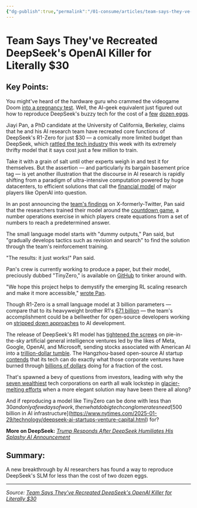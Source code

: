 ```yaml
---
{"dg-publish":true,"permalink":"/01-consume/articles/team-says-they-ve-recreated-deep-seek-s-open-ai-killer-for-literally-30/","title":"Team Says They've Recreated DeepSeek's OpenAI Killer for Literally $30"}
---
```



# Team Says They've Recreated DeepSeek's OpenAI Killer for Literally $30

## Key Points:
You might've heard of the hardware guru who crammed the videogame Doom [into a pregnancy test](https://www.popularmechanics.com/science/a33957256/this-programmer-figured-out-how-to-play-doom-on-a-pregnancy-test/). Well, the AI-geek equivalent just figured out how to reproduce DeepSeek's buzzy tech for the cost of a [few](https://apnews.com/article/egg-prices-bird-flu-poultry-inflation-9ea9934e20e3fe393abb1bb85aa31c30) [dozen eggs](https://apnews.com/article/egg-prices-bird-flu-poultry-inflation-9ea9934e20e3fe393abb1bb85aa31c30).

Jiayi Pan, a PhD candidate at the University of California, Berkeley, claims that he and his AI research team have recreated core functions of DeepSeek's R1-Zero for just $30 — a comically more limited budget than DeepSeek, which [rattled the tech industry](https://futurism.com/silicon-valley-shambles-chinese-startup-deepseek) this week with its extremely thrifty model that it says cost just a few million to train.

Take it with a grain of salt until other experts weigh in and test it for themselves. But the assertion — and particularly its bargain basement price tag — is yet another illustration that the discourse in AI research is rapidly shifting from a paradigm of ultra-intensive computation powered by huge datacenters, to efficient solutions that call the [financial model](https://www.wheresyoured.at/deep-impact/) of major players like OpenAI into question.

In an post announcing the [team's findings](https://x.com/jiayi_pirate/status/1882839472301392207) on X-formerly-Twitter, Pan said that the researchers trained their model around the [countdown game](https://nrich.maths.org/games/countdown), a number operations exercise in which players create equations from a set of numbers to reach a predetermined answer.

The small language model starts with "dummy outputs," Pan said, but "gradually develops tactics such as revision and search" to find the solution through the team's reinforcement training.

"The results: it just works!" Pan said.

Pan's crew is currently working to produce a paper, but their model, preciously dubbed "TinyZero," is available on [GitHub](https://github.com/Jiayi-Pan/TinyZero) to tinker around with.

"We hope this project helps to demystify the emerging RL scaling research and make it more accessible," [wrote Pan](https://x.com/jiayi_pirate/status/1882839517507498399).

Though R1-Zero is a small language model at 3 billion parameters — compare that to its heavyweight brother R1's [671 billion](https://builtin.com/artificial-intelligence/deepseek-r1#:~:text=How%20many%20parameters%20does%20DeepSeek,parameters%20to%2070%20billion%20parameters.) — the team's accomplishment could be a bellwether for open-source developers working on [stripped down approaches](https://futurism.com/the-byte/ai-hype-cliff-costs) to AI development.

The release of DeepSeek's R1 model has [tightened the screws](https://geopoliticaleconomy.com/2025-01-29/china-deepseek-ai-big-tech-bubble/) on pie-in-the-sky artificial general intelligence ventures led by the likes of Meta, Google, OpenAI, and Microsoft, sending stocks associated with American AI into a [trillion-dollar tumble](https://www.npr.org/2025-01-27/nx-s1-5276097/wall-street-stock-markets-tumble-deepseek-ai-tech-stock). The Hangzhou-based open-source AI startup [contends](https://futurism.com/former-intel-ceo-deekseek-openai) that its tech can do exactly what those corporate ventures have burned through [billions of dollars](https://time.com/6984292/cost-artificial-intelligence-compute-epoch-report/) doing for a fraction of the cost.

That's spawned a bevy of questions from investors, leading with why the [seven wealthiest](https://www.morningstar.co.uk/uk/news/259746/deepseek-ai-disruption-%E2%80%98magnificent-7-must-now-up-its-game.aspx) tech corporations on earth all walk lockstep in [glacier-melting efforts](https://futurism.com/the-byte/not-being-told-datacenter-emissions) when a more elegant solution may have been there all along?

And if reproducing a model like TinyZero can be done with less than $30 and only a few days of work, then what do big tech conglomerates need [$500 billion in AI infrastructure](https://www.nytimes.com/2025-01-29/technology/deepseek-ai-startups-venture-capital.html) for?

**More on DeepSeek:** [*Trump Responds After DeepSeek Humiliates His Splashy AI Announcement*](https://futurism.com/the-byte/trump-responds-after-deepseek)

## Summary:
A new breakthrough by AI researchers has found a way to reproduce DeepSeek's SLM for less than the cost of two dozen eggs.

---

*Source: [Team Says They've Recreated DeepSeek's OpenAI Killer for Literally $30](https://futurism.com/researchers-deepseek-even-cheaper)*
